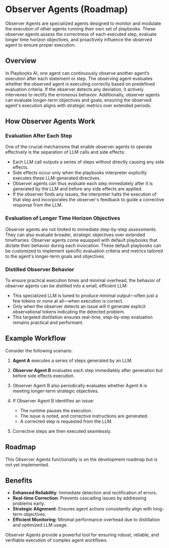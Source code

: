 # Observer Agents (Roadmap)

Observer Agents are specialized agents designed to monitor and modulate the execution of other agents running their own set of playbooks. These observer agents assess the correctness of each executed step, evaluate longer time horizon objectives, and proactively influence the observed agent to ensure proper execution.

## Overview

In Playbooks AI, one agent can continuously observe another agent’s execution after each statement or step. The observing agent evaluates whether the observed agent is executing correctly based on predefined evaluation criteria. If the observer detects any deviation, it actively intervenes to rectify the erroneous behavior. Additionally, observer agents can evaluate longer-term objectives and goals, ensuring the observed agent's execution aligns with strategic metrics over extended periods.

## How Observer Agents Work

### Evaluation After Each Step

One of the crucial mechanisms that enable observer agents to operate effectively is the separation of LLM calls and side effects:

* Each LLM call outputs a series of steps without directly causing any side effects.
* Side effects occur only when the playbooks interpreter explicitly executes these LLM-generated directives.
* Observer agents can thus evaluate each step immediately after it is generated by the LLM and before any side effects are applied.
* If the observer finds any issues, the interpreter halts the execution of that step and incorporates the observer's feedback to guide a corrective response from the LLM.

### Evaluation of Longer Time Horizon Objectives

Observer agents are not limited to immediate step-by-step assessments. They can also evaluate broader, strategic objectives over extended timeframes. Observer agents come equipped with default playbooks that dictate their behavior during each invocation. These default playbooks can be customized to implement specific evaluation criteria and metrics tailored to the agent's longer-term goals and objectives.

### Distilled Observer Behavior

To ensure practical execution times and minimal overhead, the behavior of observer agents can be distilled into a small, efficient LLM:

* This specialized LLM is tuned to produce minimal output—often just a few tokens or none at all—when execution is correct.
* Only when the observer detects an issue will it generate explicit observational tokens indicating the detected problem.
* This targeted distillation ensures real-time, step-by-step evaluation remains practical and performant.

## Example Workflow

Consider the following scenario:

1. **Agent A** executes a series of steps generated by an LLM.
2. **Observer Agent B** evaluates each step immediately after generation but before side effects execution.
3. Observer Agent B also periodically evaluates whether Agent A is meeting longer-term strategic objectives.
4. If Observer Agent B identifies an issue:

   * The runtime pauses the execution.
   * The issue is noted, and corrective instructions are generated.
   * A corrected step is requested from the LLM.
5. Corrective steps are then executed seamlessly.

## Roadmap

This Observer Agents functionality is on the development roadmap but is not yet implemented.

## Benefits

* **Enhanced Reliability**: Immediate detection and rectification of errors.
* **Real-time Correction**: Prevents cascading issues by addressing problems early.
* **Strategic Alignment**: Ensures agent actions consistently align with long-term objectives.
* **Efficient Monitoring**: Minimal performance overhead due to distillation and optimized LLM usage.

Observer Agents provide a powerful tool for ensuring robust, reliable, and verifiable execution of complex agent workflows.
